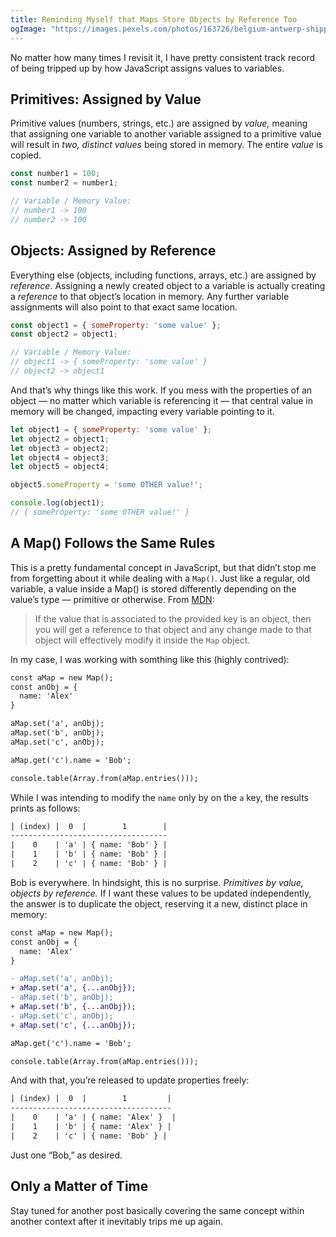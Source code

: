 ```yaml
---
title: Reminding Myself that Maps Store Objects by Reference Too
ogImage: "https://images.pexels.com/photos/163726/belgium-antwerp-shipping-container-163726.jpeg?auto=compress&cs=tinysrgb&w=1260&h=750&dpr=2"
---
```


No matter how many times I revisit it, I have pretty consistent track record of being tripped up by how JavaScript assigns values to variables. 

## Primitives: Assigned by Value

Primitive values (numbers, strings, etc.) are assigned by *value,* meaning that assigning one variable to another variable assigned to a primitive value will result in *two, distinct values* being stored in memory. The entire *value* is copied. 

```js
const number1 = 100; 
const number2 = number1; 

// Variable / Memory Value: 
// number1 -> 100
// number2 -> 100
```

## Objects: Assigned by Reference

Everything else (objects, including functions, arrays, etc.) are assigned by *reference*. Assigning a newly created object to a variable is actually creating a *reference* to that object’s location in memory. Any further variable assignments will also point to that exact same location. 

```js
const object1 = { someProperty: 'some value' };
const object2 = object1;

// Variable / Memory Value: 
// object1 -> { someProperty: 'some value' }
// object2 -> object1
```

And that’s why things like this work. If you mess with the properties of an object — no matter which variable is referencing it — that central value in memory will be changed, impacting every variable pointing to it. 

```js
let object1 = { someProperty: 'some value' };
let object2 = object1;
let object3 = object2;
let object4 = object3;
let object5 = object4;

object5.someProperty = 'some OTHER value!';

console.log(object1);
// { someProperty: 'some OTHER value!' }
```

## A Map() Follows the Same Rules

This is a pretty fundamental concept in JavaScript, but that didn’t stop me from forgetting about it while dealing with a `Map()`. Just like a regular, old variable, a value inside a Map() is stored differently depending on the value’s type — primitive or otherwise. From [MDN](https://developer.mozilla.org/en-US/docs/Web/JavaScript/Reference/Global_Objects/Map/get): 

> If the value that is associated to the provided key is an object, then you will get a reference to that object and any change made to that object will effectively modify it inside the `Map`
object.

In my case, I was working with somthing like this (highly contrived):

```html
const aMap = new Map();
const anObj = {
  name: 'Alex'
}

aMap.set('a', anObj);
aMap.set('b', anObj);
aMap.set('c', anObj);

aMap.get('c').name = 'Bob';

console.table(Array.from(aMap.entries()));
```

While I was intending to modify the `name` only by on the `a` key, the results prints as follows: 

```html
| (index) |  0  |        1        |
-----------------------------------
|    0    | 'a' | { name: 'Bob' } |
|    1    | 'b' | { name: 'Bob' } |
|    2    | 'c' | { name: 'Bob' } |
```

Bob is everywhere. In hindsight, this is no surprise. _Primitives by value, objects by reference._ If I want these values to be updated independently, the answer is to duplicate the object, reserving it a new, distinct place in memory:

```diff
const aMap = new Map();
const anObj = {
  name: 'Alex'
}

- aMap.set('a', anObj);
+ aMap.set('a', {...anObj});
- aMap.set('b', anObj);
+ aMap.set('b', {...anObj});
- aMap.set('c', anObj);
+ aMap.set('c', {...anObj});

aMap.get('c').name = 'Bob';

console.table(Array.from(aMap.entries()));
```

And with that, you’re released to update properties freely: 

```html
| (index) |  0  |        1         |
------------------------------------
|    0    | 'a' | { name: 'Alex' }  |
|    1    | 'b' | { name: 'Alex' } |
|    2    | 'c' | { name: 'Bob' } |
```

Just one “Bob,” as desired. 

## Only a Matter of Time

Stay tuned for another post basically covering the same concept within another context after it inevitably trips me up again.

